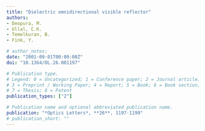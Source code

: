 ```yaml
---
title: "Dielectric omnidirectional visible reflector"
authors:
- Deopura, M.
- Ullal, C.K.
- Temelkuran, B.
- Fink, Y.

# author_notes:
date: "2001-09-01T00:00:00Z"
doi: "10.1364/OL.26.001197"

# Publication type.
# Legend: 0 = Uncategorized; 1 = Conference paper; 2 = Journal article;
# 3 = Preprint / Working Paper; 4 = Report; 5 = Book; 6 = Book section;
# 7 = Thesis; 8 = Patent
publication_types: ["2"]

# Publication name and optional abbreviated publication name.
publication: "*Optics Letters*, **26**, 1197-1199"
# publication_short: ""
---
```

